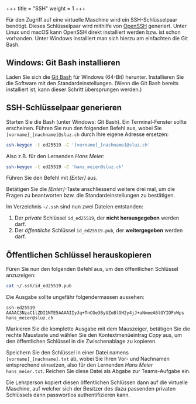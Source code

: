 +++
title = "SSH"
weight = 1
+++

Für den Zugriff auf eine virtuelle Maschine wird ein SSH-Schlüsselpaar benötigt.  Dieses Schlüsselpaar wird mithilfe von [OpenSSH](https://www.openssh.com/) generiert. Unter Linux und macOS kann OpenSSH direkt installiert werden bzw. ist schon vorhanden. Unter Windows installiert man sich hierzu am einfachten die Git Bash.

## Windows: Git Bash installieren

Laden Sie sich die [Git Bash](https://github.com/git-for-windows/git/releases/download/v2.51.0.windows.1/Git-2.51.0-64-bit.exe) für Windows (64-Bit) herunter. Installieren Sie die Software mit den Standardeinstellungen. (Wenn die Git Bash bereits installiert ist, kann dieser Schritt übersprungen werden.)

## SSH-Schlüsselpaar generieren

Starten Sie die Bash (unter Windows: Git Bash). Ein Terminal-Fenster sollte erscheinen. Führen Sie nun den folgenden Befehl aus, wobei Sie
`[vorname]_[nachname]@sluz.ch` durch Ihre eigene Adresse ersetzen:

```bash
ssh-keygen -t ed25519 -C '[vorname]_[nachname]@sluz.ch'
```

Also z.B. für den Lernenden _Hans Meier_:

```bash
ssh-keygen -t ed25519 -C 'hans_meier@sluz.ch'
```

Führen Sie den Befehl mit _[Enter]_ aus.

Betätigen Sie die _[Enter]_-Taste anschliessend weitere drei mal, um die Fragen zu beantworten bzw. die Standardeinstellungen zu bestätigen.

Im Verzeichnis `~/.ssh` sind nun zwei Dateien entstanden:

1. Der _private_ Schlüssel `id_ed25519`, der **nicht herausgegeben** werden darf.
2. Der _öffentliche_ Schlüssel `id_ed25519.pub`, der **weitergegeben** werden darf.

## Öffentlichen Schlüssel herauskopieren

Füren Sie nun den folgenden Befehl aus, um den öffentlichen Schlüssel
anzuzeigen:

```bash
cat ~/.ssh/id_ed25519.pub
```

Die Ausgabe sollte ungefähr folgendermassen aussehen:

```plain
ssh-ed25519 AAAAC3NzaC1lZDI1NTE5AAAAIIyJq+TnCGe38yUZoBlGH2y4jJ+aNmeeA6lGYIOFoWps hans_meier@sluz.ch
```

Markieren Sie die komplette Ausgabe mit dem Mauszeiger, betätigen Sie die rechte Maustaste und wählen Sie den Kontextmenüeintrag _Copy_ aus, um den öffentlichen Schlüssel in die Zwischenablage zu kopieren.

Speichern Sie den Schlüssel in einer Datei namens `[vorname]_[nachname].txt` ab, wobei Sie Ihren Vor- und Nachnamen entsprechend einsetzen, also für den Lernenden _Hans Meier_ `hans_meier.txt`. Reichen Sie diese Datei als Abgabe zur Teams-Aufgabe ein.

Die Lehrperson kopiert diesen öffentlichen Schlüssen dann auf die virtuelle Maschine, auf welcher sich der Besitzer des dazu passenden privaten Schlüssels dann passwortlos authentifizieren kann.

